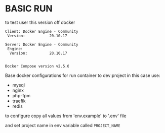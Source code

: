 # BASIC RUN 
to test user this version off docker
```
Client: Docker Engine - Community
 Version:           20.10.17
 
Server: Docker Engine - Community
 Engine:
  Version:          20.10.17
  
```
```
Docker Compose version v2.5.0
```

Base docker configurations for run container to dev project in this case use:
 - mysql
 - nginx
 - php-fpm
 - traefik
 - redis

to configure copy all values from 'env.example' to '.env' file

and set project name in env variable called `PROJECT_NAME`
